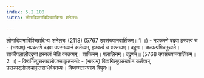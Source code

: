 ```yaml
---
index: 5.2.100
sutra: लोमादिपामादिपिच्छादिभ्यः शनेलचः

---
```

लोमादिपामादिपिच्छादिभ्यः शनेलचः (2118) (5767 उपसंख्यानवार्तिकम्॥ 1 ॥) - नप्रकरणे दद्रवा ह्रस्वत्वं च - (भाष्यम्) नप्रकरणे दद्रवा उपसंख्यानं कर्तव्यम्, ह्रस्वत्वं च वक्तव्यम्। दद्रुणः। अत्यल्पमिदमुच्यते। शाकीपलालीदद्रूणां ह्रस्वत्वं चेति वक्तव्यम्। शाकिनम्। पलालिनम्। दद्रुणम्॥ (5768 उपसंख्यानवार्तिकम्॥ 2 ॥) - विष्वगित्युत्तरपदलोपश्चाकृतसन्धेः - (भाष्यम्) विष्वगित्युपसंख्यानं कर्तव्यम्, उत्तरपदलोपश्चाकृतसन्धेर्वक्तव्यः। विष्वग्गतान्यस्य विषुणः॥